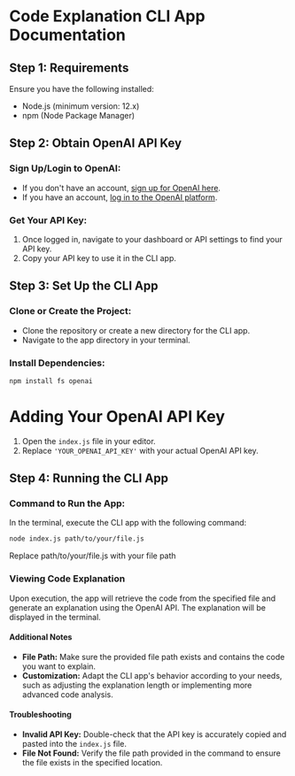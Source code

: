 # Code Explanation CLI App Documentation

## Step 1: Requirements
Ensure you have the following installed:
- Node.js (minimum version: 12.x)
- npm (Node Package Manager)

## Step 2: Obtain OpenAI API Key
### Sign Up/Login to OpenAI:
- If you don't have an account, [sign up for OpenAI here](https://openai.com).
- If you have an account, [log in to the OpenAI platform](https://platform.openai.com).

### Get Your API Key:
1. Once logged in, navigate to your dashboard or API settings to find your API key.
2. Copy your API key to use it in the CLI app.

## Step 3: Set Up the CLI App
### Clone or Create the Project:
- Clone the repository or create a new directory for the CLI app.
- Navigate to the app directory in your terminal.

### Install Dependencies:
```bash
npm install fs openai
```

# Adding Your OpenAI API Key

1. Open the `index.js` file in your editor.
2. Replace `'YOUR_OPENAI_API_KEY'` with your actual OpenAI API key.

## Step 4: Running the CLI App

### Command to Run the App:
In the terminal, execute the CLI app with the following command:
```bash
node index.js path/to/your/file.js
```

Replace path/to/your/file.js with your file path
 
### Viewing Code Explanation

Upon execution, the app will retrieve the code from the specified file and generate an explanation using the OpenAI API. The explanation will be displayed in the terminal.

#### Additional Notes

- **File Path:** Make sure the provided file path exists and contains the code you want to explain.
- **Customization:** Adapt the CLI app's behavior according to your needs, such as adjusting the explanation length or implementing more advanced code analysis.

#### Troubleshooting

- **Invalid API Key:** Double-check that the API key is accurately copied and pasted into the `index.js` file.
- **File Not Found:** Verify the file path provided in the command to ensure the file exists in the specified location.
